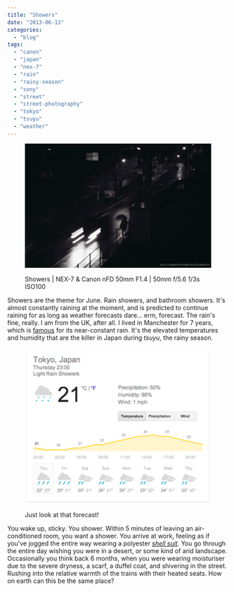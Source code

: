 ```yaml
---
title: "Showers"
date: "2013-06-13"
categories: 
  - "blog"
tags: 
  - "canon"
  - "japan"
  - "nex-7"
  - "rain"
  - "rainy-season"
  - "sony"
  - "street"
  - "street-photography"
  - "tokyo"
  - "tsuyu"
  - "weather"
---
```


<figure>

![Showers | NEX-7 &amp; Canon nFD 50mm F1.4 | 50mm f/5.6&nbsp;1/3s ISO100&nbsp;](/assets/images/8910f-20130613-dsc05600.jpg)

<figcaption>



Showers | NEX-7 & Canon nFD 50mm F1.4 | 50mm f/5.6 1/3s ISO100 





</figcaption>



</figure>

Showers are the theme for June. Rain showers, and bathroom showers. It's almost constantly raining at the moment, and is predicted to continue raining for as long as weather forecasts dare... erm, forecast. The rain's fine, really. I am from the UK, after all. I lived in Manchester for 7 years, which is [famous](http://news.bbc.co.uk/2/hi/uk_news/england/manchester/2938204.stm) for its near-constant rain. It's the elevated temperatures and humidity that are the killer in Japan during _tsuyu_, the rainy season.

<figure>

![Just look at that forecast!](/assets/images/63ca8-screenshot2013-06-13at23.22.40.png)

<figcaption>



Just look at that forecast!





</figcaption>



</figure>

You wake up, sticky. You shower. Within 5 minutes of leaving an air-conditioned room, you want a shower. You arrive at work, feeling as if you've jogged the entire way wearing a polyester _[shell suit](https://www.google.co.uk/search?q=shell+suit&bav=on.2,or.r_cp.r_qf.&bvm=bv.47883778,d.dGI&biw=1436&bih=783&um=1&ie=UTF-8&hl=en&tbm=isch&source=og&sa=N&tab=wi&ei=qNa5UbT3OMfjkAWfmoHQAw)_. You go through the entire day wishing you were in a desert, or some kind of arid landscape. Occasionally you think back 6 months, when you were wearing moisturiser due to the severe dryness, a scarf, a duffel coat, and shivering in the street. Rushing into the relative warmth of the trains with their heated seats. How on earth can this be the same place?
